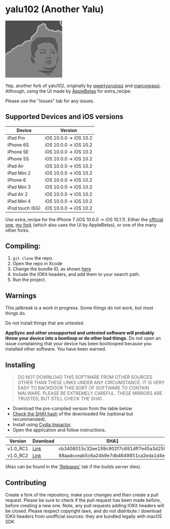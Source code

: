 # yalu102 (Another Yalu)

![Yalu logo](https://github.com/kpwn/yalu102/blob/master/yalu102/Assets.xcassets/AppIcon.appiconset/AppIcon60x60@3x.png?raw=true)

Yep, another fork of yalu102, originally by [qwertyoruiopz](https://twitter.com/qwertyoruiopz) and [marcograssi](marcograss). Although, using the UI made by [AppleBetas](https://twitter.com/applebetasdev) for extra_recipe.

Please use the "Issues" tab for any issues.

## Supported Devices and iOS versions

| Device | Version |
|---------|----------|
| iPad Pro  | iOS 10.0.0 -> iOS 10.2 |
| iPhone 6S  | iOS 10.0.0 -> iOS 10.2 |
| iPhone SE  | iOS 10.0.0 -> iOS 10.2 |
| iPhone 5S  | iOS 10.0.0 -> iOS 10.2 |
| iPad Air | iOS 10.0.0 -> iOS 10.2 |
| iPad Mini 2| iOS 10.0.0 -> iOS 10.2 |
| iPhone 6  | iOS 10.0.0 -> iOS 10.2 |
| iPad Mini 3| iOS 10.0.0 -> iOS 10.2 |
| iPad Air 2| iOS 10.0.0 -> iOS 10.2 |
| iPad Mini 4 | iOS 10.0.0 -> iOS 10.2 |
| iPod touch (6G)  | iOS 10.0.0 -> iOS 10.2 |

Use extra_recipe for the iPhone 7 (iOS 10.0.0 -> iOS 10.1.1). Either the [official one](https://github.com/xerub/extra_recipe), [my fork](https://github.com/mullak99/extra_recipe) (which also uses the UI by AppleBetas), or one of the many other forks.

## Compiling:

1. `git clone` the repo.
2. Open the repo in Xcode
3. Change the bundle ID, as shown [here](https://www.reddit.com/r/sideloaded/wiki/how-to-sideload#wiki_changing_the_bundle_identifier_and_team)
4. Include the IOKit headers, and add them to your search path.
5. Run the project.

## Warnings

This jailbreak is a work in progress. Some things do not work, but most things do.

Do not install things that are untested.

**AppSync and other unsupported and untested software will probably throw your device into a bootloop or do other bad things.** Do not open an issue complaining that your device has been bootlooped because you installed other software. You have been warned.

## Installing

> DO NOT DOWNLOAD THIS SOFTWARE FROM OTHER SOURCES OTHER THAN THESE LINKS UNDER ANY CIRCUMSTANCE. IT IS VERY EASY TO BACKDOOR THIS SORT OF SOFTWARE TO CONTAIN MALWARE. PLEASE BE EXTREMELY CAREFUL. THESE MIRRORS ARE TRUSTED, BUT STILL CHECK THE SHA1.

* Download the pre-compiled version from the table below.
* [Check the SHA1 hash](http://onlinemd5.com) of the downloaded file (optional but recommended).
* Install using [Cydia Impactor](http://www.cydiaimpactor.com/).
* Open the application and follow instructions.


| Version | Download | SHA1 |
|---------|----------|------|
| v1.0_RC1 | [Link](https://builds.mullak99.co.uk/Jailbreak/anotheryalu/AnotherYalu-v1.0_RC1.ipa) | cb3408015c32ee199c902f7c691dff7e45a3d259  |
| v1.0_RC2 | [Link](https://builds.mullak99.co.uk/Jailbreak/anotheryalu/AnotherYalu-v1.0_RC2.ipa) | 98aadcceab5c6a24b9e7db4649851ca2eda1d4ef  |

(Also can be found in the ['Releases'](https://github.com/mullak99/yalu102/releases) tab if the builds server dies).

## Contributing

Create a fork of the repository, make your changes and then create a pull request.
Please be sure to check if the pull request has been made before, before creating a new one. Note, any pull requests adding IOKit headers will be closed. Please respect copyright laws, and do not distribute / download IOKit headers from unofficial sources: they are bundled legally with macOS SDK

